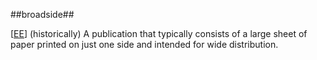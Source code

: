 ##broadside##

\[[EE](SOURCES.md#EE)\]  (historically) A publication that typically consists of a large sheet of paper printed on just one side and intended for wide distribution.
